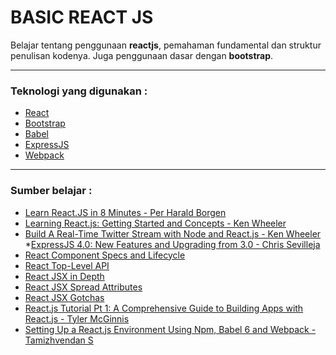 BASIC REACT JS
==============
Belajar tentang penggunaan **reactjs**, pemahaman fundamental dan struktur penulisan kodenya. Juga penggunaan dasar dengan **bootstrap**.

---

### Teknologi yang digunakan :
* [React](https://facebook.github.io/react/docs/getting-started.html "Getting started to react")
* [Bootstrap](http://getbootstrap.com/getting-started "Getting started to bootstrap")
* [Babel](https://babeljs.io/ "Babel is a JavaScript compiler")
* [ExpressJS](https://expressjs.com/ "Fast, unopinionated, minimalist web framework for Node.js")
* [Webpack](https://webpack.github.io/ "webpack module bundler")

---

### Sumber belajar :
* [Learn React.JS in 8 Minutes - Per Harald Borgen](https://medium.com/learning-new-stuff/learn-react-js-in-7-min-92a1ef023003#.vgb5y8lag "Article by: Per Harald Borgen")
* [Learning React.js: Getting Started and Concepts - Ken Wheeler](https://scotch.io/tutorials/learning-react-getting-started-and-concepts "Article by: Ken Wheeler")
* [Build A Real-Time Twitter Stream with Node and React.js - Ken Wheeler](https://scotch.io/tutorials/build-a-real-time-twitter-stream-with-node-and-react-js "Article by: Ken Wheeler")
*[ExpressJS 4.0: New Features and Upgrading from 3.0 - Chris Sevilleja](https://scotch.io/bar-talk/expressjs-4-0-new-features-and-upgrading-from-3-0 "Article by: Chris Sevilleja")
* [React Component Specs and Lifecycle](https://facebook.github.io/react/docs/component-specs.html "React Component Specs and Lifecycle")
* [React Top-Level API](https://facebook.github.io/react/docs/top-level-api.html "React Top-Level API")
* [React JSX in Depth](https://facebook.github.io/react/docs/jsx-in-depth.html "React JSX in Depth")
* [React JSX Spread Attributes](https://facebook.github.io/react/docs/jsx-spread.html "React JSX Spread Attributes")
* [React JSX Gotchas](https://facebook.github.io/react/docs/jsx-gotchas.html "React JSX Gotchas")
* [React.js Tutorial Pt 1: A Comprehensive Guide to Building Apps with React.js - Tyler McGinnis](https://tylermcginnis.com/react-js-tutorial-pt-1-a-comprehensive-guide-to-building-apps-with-react-js-8ce321b125ba#.qooyed2or "Article by: Tyler McGinnis")
* [Setting Up a React.js Environment Using Npm, Babel 6 and Webpack - Tamizhvendan S](https://www.codementor.io/reactjs/tutorial/beginner-guide-setup-reactjs-environment-npm-babel-6-webpack "Setting up react environment")